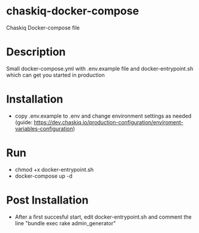# chaskiq-docker-compose
Chaskiq Docker-compose file

# Description
Small docker-compose.yml with .env.example file and docker-entrypoint.sh which can get you started in production

# Installation
 - copy .env.example to .env and change environment settings as needed (guide: https://dev.chaskiq.io/production-configuration/enviroment-variables-configuration)

# Run
- chmod +x docker-entrypoint.sh
- docker-compose up -d

# Post Installation
 - After a first succesful start, edit docker-entrypoint.sh and comment the line "bundle exec rake admin_generator"

